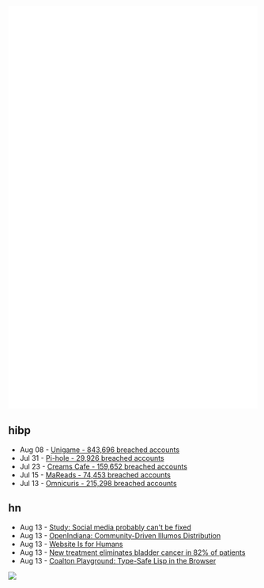 ![Metrics](https://raw.githubusercontent.com/phixion/phixion/master/metrics.svg)

## hibp

<!--
for https://github.com/phixion/phixion/blob/main/.github/workflows/feeds.yml
-->
<!--START_SECTION:haveibeenpwnd-->
- Aug 08 - [Unigame - 843,696 breached accounts](https://haveibeenpwned.com/Breach/Unigame)
- Jul 31 - [Pi-hole - 29,926 breached accounts](https://haveibeenpwned.com/Breach/ThePi-Hole)
- Jul 23 - [Creams Cafe - 159,652 breached accounts](https://haveibeenpwned.com/Breach/CreamsCafe)
- Jul 15 - [MaReads - 74,453 breached accounts](https://haveibeenpwned.com/Breach/MaReads)
- Jul 13 - [Omnicuris - 215,298 breached accounts](https://haveibeenpwned.com/Breach/Omnicuris)
<!--END_SECTION:haveibeenpwnd-->

## hn

<!--
for https://github.com/phixion/phixion/blob/main/.github/workflows/feeds.yml
-->
<!--START_SECTION:hn-->
- Aug 13 - [Study: Social media probably can't be fixed](https://arstechnica.com/science/2025/08/study-social-media-probably-cant-be-fixed/)
- Aug 13 - [OpenIndiana: Community-Driven Illumos Distribution](https://www.openindiana.org/)
- Aug 13 - [Website Is for Humans](https://localghost.dev/blog/this-website-is-for-humans/)
- Aug 13 - [New treatment eliminates bladder cancer in 82% of patients](https://news.keckmedicine.org/new-treatment-eliminates-bladder-cancer-in-82-of-patients/)
- Aug 13 - [Coalton Playground: Type-Safe Lisp in the Browser](https://abacusnoir.com/2025/08/12/coalton-playground-type-safe-lisp-in-your-browser/)
<!--END_SECTION:hn-->

<!--
for https://yhype.me
-->
![](https://hit.yhype.me/github/profile?user_id=13013670)
